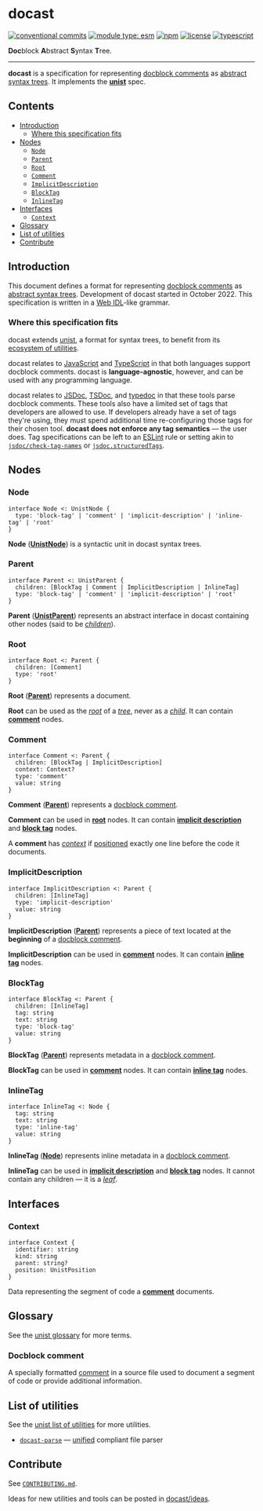 # docast

[![conventional commits](https://img.shields.io/badge/conventional%20commits-1.0.0-yellow.svg)](https://conventionalcommits.org)
[![module type: esm](https://img.shields.io/badge/module%20type-esm-brightgreen)](https://github.com/voxpelli/badges-cjs-esm)
[![npm](https://img.shields.io/npm/v/@flex-development/docast.svg)](https://npmjs.com/package/@flex-development/docast)
[![license](https://img.shields.io/github/license/flex-development/docast.svg)](LICENSE.md)
[![typescript](https://badgen.net/badge/-/typescript?color=2a72bc&icon=typescript&label)](https://typescriptlang.org)

**Doc**block **A**bstract **S**yntax **T**ree.

***

**docast** is a specification for representing [docblock
comments](#docblock-comment) as [abstract syntax trees][1]. It implements the
[**unist**][2] spec.

## Contents

- [Introduction](#introduction)
  - [Where this specification fits](#where-this-specification-fits)
- [Nodes](#nodes)
  - [`Node`](#node)
  - [`Parent`](#parent)
  - [`Root`](#root)
  - [`Comment`](#comment)
  - [`ImplicitDescription`](#implicitdescription)
  - [`BlockTag`](#blocktag)
  - [`InlineTag`](#inlinetag)
- [Interfaces](#interfaces)
  - [`Context`](#context)
- [Glossary](#glossary)
- [List of utilities](#list-of-utilities)
- [Contribute](#contribute)

## Introduction

This document defines a format for representing [docblock
comments](#docblock-comment) as [abstract syntax trees][1]. Development of
docast started in October 2022. This specification is written in a [Web
IDL][3]-like grammar.

### Where this specification fits

docast extends [unist][2], a format for syntax trees, to benefit from its
[ecosystem of utilities][4].

docast relates to [JavaScript][5] and [TypeScript][6] in that both languages
support docblock comments. docast is **language-agnostic**, however, and can be
used with any programming language.

docast relates to [JSDoc][7], [TSDoc][8], and [typedoc][9] in that these tools
parse docblock comments. These tools also have a limited set of tags that
developers are allowed to use. If developers already have a set of tags they're
using, they must spend additional time re-configuring those tags for their
chosen tool. **docast does not enforce any tag semantics** &mdash; the user
does. Tag specifications can be left to an [ESLint][10] rule or setting akin to
[`jsdoc/check-tag-names`][11] or [`jsdoc.structuredTags`][12].

## Nodes

### Node

```idl
interface Node <: UnistNode {
  type: 'block-tag' | 'comment' | 'implicit-description' | 'inline-tag' | 'root'
}
```

**Node** ([**UnistNode**][13]) is a syntactic unit in docast syntax trees.

### Parent

```idl
interface Parent <: UnistParent {
  children: [BlockTag | Comment | ImplicitDescription | InlineTag]
  type: 'block-tag' | 'comment' | 'implicit-description' | 'root'
}
```

**Parent** ([**UnistParent**][14]) represents an abstract interface in docast
containing other nodes (said to be [*children*][15]).

### Root

```idl
interface Root <: Parent {
  children: [Comment]
  type: 'root'
}
```

**Root** ([**Parent**](#parent)) represents a document.

**Root** can be used as the [*root*][16] of a [*tree*][17], never as a
[*child*][18]. It can contain [**comment**](#comment) nodes.

### Comment

```idl
interface Comment <: Parent {
  children: [BlockTag | ImplicitDescription]
  context: Context?
  type: 'comment'
  value: string
}
```

**Comment** ([**Parent**](#parent)) represents a [docblock
comment](#docblock-comment).

**Comment** can be used in [**root**](#root) nodes. It can contain [**implicit
description**](#implicitdescription) and [**block tag**](#blocktag) nodes.

A **comment** has [*context*](#context) if [positioned][19] exactly one line
before the code it documents.

### ImplicitDescription

```idl
interface ImplicitDescription <: Parent {
  children: [InlineTag]
  type: 'implicit-description'
  value: string
}
```

**ImplicitDescription** ([**Parent**](#parent)) represents a piece of text
located at the **beginning** of a [docblock comment](#docblock-comment).

**ImplicitDescription** can be used in [**comment**](#comment) nodes. It can
contain [**inline tag**](#inlinetag) nodes.

### BlockTag

```idl
interface BlockTag <: Parent {
  children: [InlineTag]
  tag: string
  text: string
  type: 'block-tag'
  value: string
}
```

**BlockTag** ([**Parent**](#parent)) represents metadata in a [docblock
comment](#docblock-comment).

**BlockTag** can be used in [**comment**](#comment) nodes. It can contain
[**inline tag**](#inlinetag) nodes.

### InlineTag

```idl
interface InlineTag <: Node {
  tag: string
  text: string
  type: 'inline-tag'
  value: string
}
```

**InlineTag** ([**Node**](#node)) represents inline metadata in a
[docblock comment](#docblock-comment).

**InlineTag** can be used in [**implicit description**](#implicitdescription)
and [**block tag**](#blocktag) nodes. It cannot contain any children &mdash; it
is a [*leaf*][20].

## Interfaces

### Context

```idl
interface Context {
  identifier: string
  kind: string
  parent: string?
  position: UnistPosition
}
```

Data representing the segment of code a [**comment**](#comment) documents.

## Glossary

See the [unist glossary][21] for more terms.

### Docblock comment

A specially formatted [comment][22] in a source file used to document a segment
of code or provide additional information.

## List of utilities

See the [unist list of utilities][4] for more utilities.

- [`docast-parse`][24] &mdash; [unified][25] compliant file parser

## Contribute

See [`CONTRIBUTING.md`](CONTRIBUTING.md).

Ideas for new utilities and tools can be posted in [docast/ideas][23].

[1]: https://github.com/syntax-tree/unist#syntax-tree
[2]: https://github.com/syntax-tree/unist
[3]: https://heycam.github.io/webidl
[4]: https://github.com/syntax-tree/unist#list-of-utilities
[5]: https://www.ecma-international.org/ecma-262/9.0/index.html
[6]: https://typescriptlang.org
[7]: https://jsdoc.app
[8]: https://tsdoc.org
[9]: https://github.com/TypeStrong/typedoc
[10]: https://eslint.org
[11]: https://github.com/gajus/eslint-plugin-jsdoc#check-tag-names
[12]: https://github.com/gajus/eslint-plugin-jsdoc#structuredtags
[13]: https://github.com/syntax-tree/unist#node
[14]: https://github.com/syntax-tree/unist#parent
[15]: https://github.com/syntax-tree/unist#child
[16]: https://github.com/syntax-tree/unist#root
[17]: https://github.com/syntax-tree/unist#tree
[18]: https://github.com/syntax-tree/unist#child
[19]: https://github.com/syntax-tree/unist#positional-information
[20]: https://github.com/syntax-tree/unist#leaf
[21]: https://github.com/syntax-tree/unist#glossary
[22]: https://en.wikipedia.org/wiki/Comment_(computer_programming)
[23]: https://github.com/flex-development/docast/discussions/new?category=ideas
[24]: https://github.com/flex-development/docast-parse
[25]: https://github.com/unifiedjs/unified
